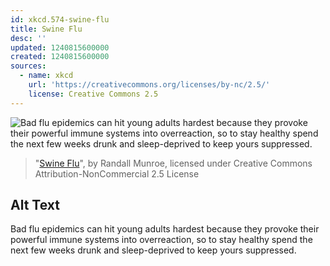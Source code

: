 ```yaml
---
id: xkcd.574-swine-flu
title: Swine Flu
desc: ''
updated: 1240815600000
created: 1240815600000
sources:
  - name: xkcd
    url: 'https://creativecommons.org/licenses/by-nc/2.5/'
    license: Creative Commons 2.5
---
```

![Bad flu epidemics can hit young adults hardest because they provoke their powerful immune systems into overreaction, so to stay healthy spend the next few weeks drunk and sleep-deprived to keep yours suppressed.](https://imgs.xkcd.com/comics/swine_flu.png)
> "[Swine Flu](https://xkcd.com/574/)", by Randall Munroe, licensed under Creative Commons Attribution-NonCommercial 2.5 License

## Alt Text
Bad flu epidemics can hit young adults hardest because they provoke their powerful immune systems into overreaction, so to stay healthy spend the next few weeks drunk and sleep-deprived to keep yours suppressed.
